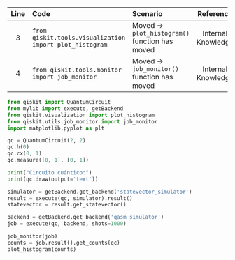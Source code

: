 | Line | Code | Scenario | Reference | Artifact | Refactoring |
| :--: | :--- | :------- | :-------: | :------- | :---------- |
| 3 | `from qiskit.tools.visualization import plot_histogram` | Moved -> `plot_histogram()` function has moved | Internal Knowledge | `qiskit.tools.visualization.plot_histogram` | `from qiskit.visualization import plot_histogram` |
| 4 | `from qiskit.tools.monitor import job_monitor` | Moved -> `job_monitor()` function has moved | Internal Knowledge | `qiskit.tools.monitor.job_monitor` | `from qiskit.utils.job_monitor import job_monitor` |


```python
from qiskit import QuantumCircuit
from mylib import execute, getBackend
from qiskit.visualization import plot_histogram
from qiskit.utils.job_monitor import job_monitor
import matplotlib.pyplot as plt

qc = QuantumCircuit(2, 2)
qc.h(0)
qc.cx(0, 1)
qc.measure([0, 1], [0, 1])

print("Circuito cuántico:")
print(qc.draw(output='text'))

simulator = getBackend.get_backend('statevector_simulator')
result = execute(qc, simulator).result()
statevector = result.get_statevector()

backend = getBackend.get_backend('qasm_simulator')
job = execute(qc, backend, shots=1000)

job_monitor(job)
counts = job.result().get_counts(qc)
plot_histogram(counts)
```